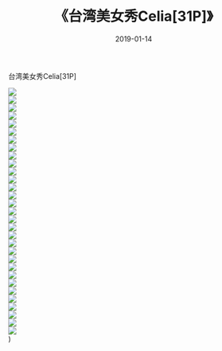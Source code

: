 ﻿---
layout: post
title:  《台湾美女秀Celia[31P]》
date:   2019-01-14
img: http://img.660000.xyz/Sharelink/唯美/2019/台湾美女秀Celia[31P]/000.jpg
categories: [美女, 清纯, 唯美]
---

台湾美女秀Celia[31P]

  ![](http://img.660000.xyz/Sharelink/唯美/2019/台湾美女秀Celia[31P]/001.jpg) <br> ![](http://img.660000.xyz/Sharelink/唯美/2019/台湾美女秀Celia[31P]/002.jpg) <br> ![](http://img.660000.xyz/Sharelink/唯美/2019/台湾美女秀Celia[31P]/003.jpg) <br> ![](http://img.660000.xyz/Sharelink/唯美/2019/台湾美女秀Celia[31P]/004.jpg) <br> ![](http://img.660000.xyz/Sharelink/唯美/2019/台湾美女秀Celia[31P]/005.jpg) <br> ![](http://img.660000.xyz/Sharelink/唯美/2019/台湾美女秀Celia[31P]/006.jpg) <br> ![](http://img.660000.xyz/Sharelink/唯美/2019/台湾美女秀Celia[31P]/007.jpg) <br> ![](http://img.660000.xyz/Sharelink/唯美/2019/台湾美女秀Celia[31P]/008.jpg) <br> ![](http://img.660000.xyz/Sharelink/唯美/2019/台湾美女秀Celia[31P]/009.jpg) <br> ![](http://img.660000.xyz/Sharelink/唯美/2019/台湾美女秀Celia[31P]/010.jpg) <br> ![](http://img.660000.xyz/Sharelink/唯美/2019/台湾美女秀Celia[31P]/011.jpg) <br> ![](http://img.660000.xyz/Sharelink/唯美/2019/台湾美女秀Celia[31P]/012.jpg) <br> ![](http://img.660000.xyz/Sharelink/唯美/2019/台湾美女秀Celia[31P]/013.jpg) <br> ![](http://img.660000.xyz/Sharelink/唯美/2019/台湾美女秀Celia[31P]/014.jpg) <br> ![](http://img.660000.xyz/Sharelink/唯美/2019/台湾美女秀Celia[31P]/015.jpg) <br> ![](http://img.660000.xyz/Sharelink/唯美/2019/台湾美女秀Celia[31P]/016.jpg) <br> ![](http://img.660000.xyz/Sharelink/唯美/2019/台湾美女秀Celia[31P]/017.jpg) <br> ![](http://img.660000.xyz/Sharelink/唯美/2019/台湾美女秀Celia[31P]/018.jpg) <br> ![](http://img.660000.xyz/Sharelink/唯美/2019/台湾美女秀Celia[31P]/019.jpg) <br> ![](http://img.660000.xyz/Sharelink/唯美/2019/台湾美女秀Celia[31P]/020.jpg) <br> ![](http://img.660000.xyz/Sharelink/唯美/2019/台湾美女秀Celia[31P]/021.jpg) <br> ![](http://img.660000.xyz/Sharelink/唯美/2019/台湾美女秀Celia[31P]/022.jpg) <br> ![](http://img.660000.xyz/Sharelink/唯美/2019/台湾美女秀Celia[31P]/023.jpg) <br> ![](http://img.660000.xyz/Sharelink/唯美/2019/台湾美女秀Celia[31P]/024.jpg) <br> ![](http://img.660000.xyz/Sharelink/唯美/2019/台湾美女秀Celia[31P]/025.jpg) <br> ![](http://img.660000.xyz/Sharelink/唯美/2019/台湾美女秀Celia[31P]/026.jpg) <br> ![](http://img.660000.xyz/Sharelink/唯美/2019/台湾美女秀Celia[31P]/027.jpg) <br> ![](http://img.660000.xyz/Sharelink/唯美/2019/台湾美女秀Celia[31P]/028.jpg) <br> ![](http://img.660000.xyz/Sharelink/唯美/2019/台湾美女秀Celia[31P]/029.jpg) <br> ![](http://img.660000.xyz/Sharelink/唯美/2019/台湾美女秀Celia[31P]/030.jpg) <br> ![](http://img.660000.xyz/Sharelink/唯美/2019/台湾美女秀Celia[31P]/031.jpg) <br>) <br>